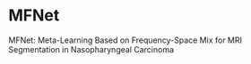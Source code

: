 # MFNet
MFNet: Meta-Learning Based on Frequency-Space Mix for MRI Segmentation in Nasopharyngeal Carcinoma
